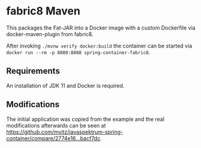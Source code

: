# fabric8 Maven

This packages the Fat-JAR into a Docker image with a custom Dockerfile via
docker-maven-plugin from fabric8.

After invoking `./mvnw verify docker:build` the container can be started via
`docker run --rm -p 8080:8080 spring-container-fabric8`.


## Requirements

An installation of JDK 11 and Docker is required.


## Modifications

The initial application was copied from the example and the real modifications
afterwards can be seen at https://github.com/mvitz/javaspektrum-spring-container/compare/2774e16...bacf7dc.

